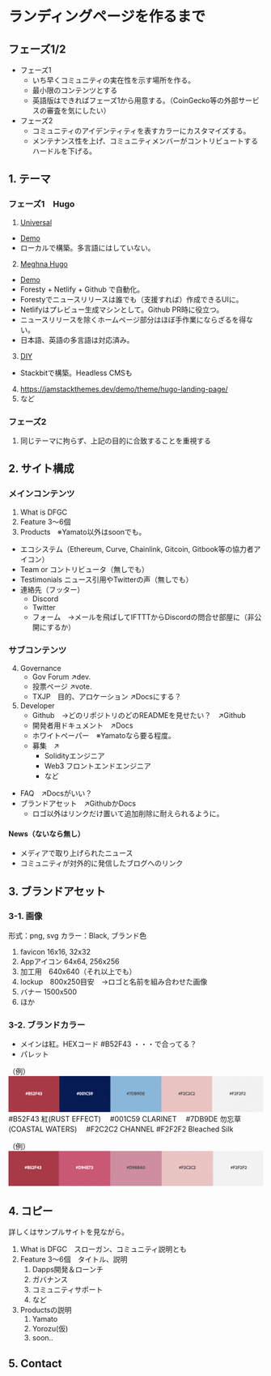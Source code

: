 # ランディングページを作るまで

## フェーズ1/2
- フェーズ1
	- いち早くコミュニティの実在性を示す場所を作る。
	- 最小限のコンテンツとする
	- 英語版はできればフェーズ1から用意する。（CoinGecko等の外部サービスの審査を気にしたい）
- フェーズ2
	- コミュニティのアイデンティティを表すカラーにカスタマイズする。
	- メンテナンス性を上げ、コミュニティメンバーがコントリビュートするハードルを下げる。

## 1. テーマ

### フェーズ1　Hugo
1. [Universal](https://themes.gohugo.io/themes/hugo-universal-theme/)
- [Demo](https://haruketh.github.io/universal/)
- ローカルで構築。多言語にはしていない。
2. [Meghna Hugo](https://themes.gohugo.io/themes/meghna-hugo/)
- [Demo](https://defigeek-proto2.netlify.app)
- Foresty + Netlify + Github で自動化。
- Forestyでニュースリリースは誰でも（支援すれば）作成できるUIに。
- Netlifyはプレビュー生成マシンとして。Github PR時に役立つ。
- ニュースリリースを除くホームページ部分はほぼ手作業にならざるを得ない。
- 日本語、英語の多言語は対応済み。
3. [DIY](https://themes.stackbit.com/demos/diy/)
- Stackbitで構築。Headless CMSも
4. https://jamstackthemes.dev/demo/theme/hugo-landing-page/
5. など

### フェーズ2
1. 同じテーマに拘らず、上記の目的に合致することを重視する

## 2. サイト構成

### メインコンテンツ

1. What is DFGC
2. Feature 3〜6個
3. Products　※Yamato以外はsoonでも。
- エコシステム（Ethereum, Curve, Chainlink, Gitcoin, Gitbook等の協力者アイコン）
- Team or コントリビュータ（無しでも）
- Testimonials  ニュース引用やTwitterの声（無しでも）
- 連絡先（フッター）
	- Discord
	- Twitter
	- フォーム　→メールを飛ばしてIFTTTからDiscordの問合せ部屋に（非公開にするか）

### サブコンテンツ
4. Governance
	- Gov Forum ↗️dev.
	- 投票ページ ↗️vote.
	- TXJP　目的、アロケーション ↗️Docsにする？
5. Developer
	- Github　→どのリポジトリのどのREADMEを見せたい？　↗️Github
	- 開発者用ドキュメント　↗️Docs
	- ホワイトペーパー　※Yamatoなら要る程度。
	- 募集　↗️
		- Solidityエンジニア
		- Web3 フロントエンドエンジニア
		- など
- FAQ　↗️Docsがいい？
- ブランドアセット　↗️GithubかDocs
	- ロゴ以外はリンクだけ置いて追加削除に耐えられるように。

#### News（ないなら無し）
- メディアで取り上げられたニュース
- コミュニティが対外的に発信したブログへのリンク


## 3. ブランドアセット

### 3-1. 画像
形式：png, svg
カラー：Black, ブランド色

1. favicon 16x16, 32x32
2. Appアイコン 64x64, 256x256
3. 加工用　640x640（それ以上でも）
4. lockup　800x250目安　→ロゴと名前を組み合わせた画像
5. バナー 1500x500
6. ほか

### 3-2. ブランドカラー
- メインは紅。HEXコード #B52F43 ・・・で合ってる？
- パレット

（例）
![](img/dfgc-proto1.png)
#B52F43 紅(RUST EFFECT)　
#001C59 CLARINET　
#7DB9DE 勿忘草(COASTAL WATERS)　
#F2C2C2 CHANNEL 
#F2F2F2 Bleached Silk 

（例）
![](img/dfgc-proto2.png)


## 4. コピー

詳しくはサンプルサイトを見ながら。
1. What is DFGC　スローガン、コミュニティ説明とも
2. Feature 3〜6個　タイトル、説明
	1. Dapps開発＆ローンチ
	2. ガバナンス
	3. コミュニティサポート
	4. など
3. Productsの説明
	1. Yamato
	2. Yorozu(仮)
	3. soon..

## 5. Contact


